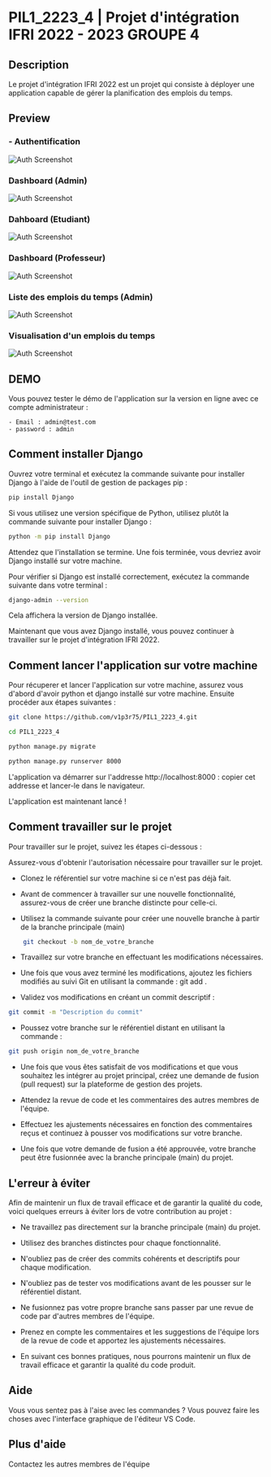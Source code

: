 # PIL1_2223_4 | Projet d'intégration IFRI 2022 - 2023 GROUPE 4

## Description

Le projet d'intégration IFRI 2022 est un projet qui consiste à déployer une application capable de gérer la planification des emplois du temps.

## Preview

### - Authentification

![Auth Screenshot](./docs/auth.png)
### Dashboard (Admin)

![Auth Screenshot](./docs/dashboard-2.png)

### Dahboard (Etudiant)

![Auth Screenshot](./docs/user-dashboard.png)

### Dashboard (Professeur)

![Auth Screenshot](./docs/user-dashboard.png)

### Liste des emplois du temps (Admin)

![Auth Screenshot](./docs/timetables.png)

### Visualisation d'un emplois du temps

![Auth Screenshot](./docs/view-timetable.png)

## DEMO

Vous pouvez tester le démo de l'application sur la version en ligne avec ce compte administrateur : 

    - Email : admin@test.com
    - password : admin
## Comment installer Django

Ouvrez votre terminal et exécutez la commande suivante pour installer Django à l'aide de l'outil de gestion de packages pip :
```bash
pip install Django
```
Si vous utilisez une version spécifique de Python, utilisez plutôt la commande suivante pour installer Django :

```bash
python -m pip install Django
```	
Attendez que l'installation se termine. Une fois terminée, vous devriez avoir Django installé sur votre machine.

Pour vérifier si Django est installé correctement, exécutez la commande suivante dans votre terminal :

```bash
django-admin --version
```
Cela affichera la version de Django installée.

Maintenant que vous avez Django installé, vous pouvez continuer à travailler sur le projet d'intégration IFRI 2022.

## Comment lancer l'application sur votre machine

Pour récuperer et lancer l'application sur votre machine, assurez vous d'abord d'avoir python et django installé sur votre machine. Ensuite procéder aux étapes suivantes :

```bash
git clone https://github.com/v1p3r75/PIL1_2223_4.git

cd PIL1_2223_4

python manage.py migrate

python manage.py runserver 8000
```
L'application va démarrer sur l'addresse http://localhost:8000 : copier cet addresse et lancer-le dans le navigateur.

L'application est maintenant lancé !


## Comment travailler sur le projet

Pour travailler sur le projet, suivez les étapes ci-dessous :

Assurez-vous d'obtenir l'autorisation nécessaire pour travailler sur le projet.
    
- Clonez le référentiel sur votre machine si ce n'est pas déjà fait.
    
- Avant de commencer à travailler sur une nouvelle fonctionnalité, assurez-vous de créer une branche distincte pour celle-ci.

- Utilisez la commande suivante pour créer une nouvelle branche à partir de la branche principale (main)
    
```bash
    git checkout -b nom_de_votre_branche
```	
    
- Travaillez sur votre branche en effectuant les modifications nécessaires.
    
- Une fois que vous avez terminé les modifications, ajoutez les fichiers modifiés au suivi Git en utilisant la commande : git add .

- Validez vos modifications en créant un commit descriptif : 
```bash
git commit -m "Description du commit"
```	

- Poussez votre branche sur le référentiel distant en utilisant la commande :
```bash
git push origin nom_de_votre_branche
```

-  Une fois que vous êtes satisfait de vos modifications et que vous souhaitez les intégrer au projet principal, créez une demande de fusion (pull request) sur la plateforme de gestion des projets.

- Attendez la revue de code et les commentaires des autres membres de l'équipe.

- Effectuez les ajustements nécessaires en fonction des commentaires reçus et continuez à pousser vos modifications sur votre branche.

- Une fois que votre demande de fusion a été approuvée, votre branche peut être fusionnée avec la branche principale (main) du projet.

## L'erreur à éviter

Afin de maintenir un flux de travail efficace et de garantir la qualité du code, voici quelques erreurs à éviter lors de votre contribution au projet :

- Ne travaillez pas directement sur la branche principale (main) du projet.
    
- Utilisez des branches distinctes pour chaque fonctionnalité.
    
- N'oubliez pas de créer des commits cohérents et descriptifs pour chaque modification.
    
- N'oubliez pas de tester vos modifications avant de les pousser sur le référentiel distant.
    
- Ne fusionnez pas votre propre branche sans passer par une revue de code par d'autres membres de l'équipe.
    
- Prenez en compte les commentaires et les suggestions de l'équipe lors de la revue de code et apportez les ajustements nécessaires.
    
- En suivant ces bonnes pratiques, nous pourrons maintenir un flux de travail efficace et garantir la qualité du code produit.


## Aide

Vous vous sentez pas à l'aise avec les commandes ? Vous pouvez faire les choses avec l'interface graphique de l'éditeur VS Code.

## Plus d'aide 

Contactez les autres membres de l'équipe